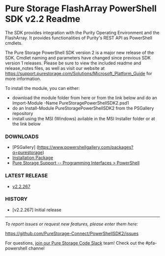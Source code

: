 # Pure Storage FlashArray PowerShell SDK v2.2 Readme

The SDK provides integration with the Purity Operating Environment and the FlashArray. It provides functionalities of Purity's REST API as PowerShell cmdlets.

The Pure Storage PowerShell SDK version 2 is a major new release of the SDK. Cmdlet naming and parameters have changed since previous SDK version 1 releases. Please be sure to view the included readme and release_notes files, as well as visit our website at https://support.purestorage.com/Solutions/Microsoft_Platform_Guide for more information.

To install the module, you can either:
- download the module folder from here or from the link below and do an Import-Module -Name PureStoragePowerShellSDK2.psd1
- do an Install-Module PureStoragePowerShellSDK2 from the PSGallery repository
- install using the MSI (Windows) avilable in the MSI Installer folder or at the link below

### DOWNLOADS
* [PSGallery] (https://www.powershellgallery.com/packages?q=purestorage)
* [Installation Package](https://github.com/PureStorage-Connect/PowerShellSDK2/blob/master/PurePowerShellSDKInstaller.msi)
* [Pure Storage Support -- Programming Interfaces > PowerShell](https://support.purestorage.com/Solutions/Programming_Interfaces/PowerShell)

### LATEST RELEASE
* [v2.2.267](https://github.com/PureStorage-Connect/PowerShellSDK/releases/tag/v2.2.267)

### HISTORY
* [v2.2.267] Initial release

<!-- wp:separator -->
<hr class="wp-block-separator"/>
<!-- /wp:separator -->

<!-- wp:paragraph -->
<p><em>To report issues or request new features, please enter them here:</em></p>
<!-- /wp:paragraph -->

<!-- wp:paragraph -->
<p><a href="https://github.com/PureStorage-Connect/vRO-Plugin/issues">https://github.com/PureStorage-Connect/PowerShellSDK2/issues</a></p>
<!-- /wp:paragraph -->

<!-- wp:paragraph -->
<p>For questions,&nbsp;<a href="https://codeinvite.purestorage.com/">join our Pure Storage Code Slack</a>&nbsp;team! Check out the #pfa-powershell channel</p>
<!-- /wp:paragraph -->

